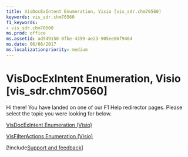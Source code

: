 ```yaml
---
title: VisDocExIntent Enumeration, Visio [vis_sdr.chm70560]
keywords: vis_sdr.chm70560
f1_keywords:
- vis_sdr.chm70560
ms.prod: office
ms.assetid: ad549158-0fbe-4399-ae23-905ee06f9464
ms.date: 06/08/2017
ms.localizationpriority: medium
---
```



# VisDocExIntent Enumeration, Visio [vis_sdr.chm70560]

Hi there! You have landed on one of our F1 Help redirector pages. Please select the topic you were looking for below.

[VisDocExIntent Enumeration (Visio)](https://msdn.microsoft.com/library/ddf76405-46b9-0b4b-88c0-173297a0a24b%28Office.15%29.aspx)

[VisFilterActions Enumeration (Visio)](https://msdn.microsoft.com/library/1b96bdba-e5e8-0e24-697d-3791c059fa15%28Office.15%29.aspx)

[!include[Support and feedback](~/includes/feedback-boilerplate.md)]